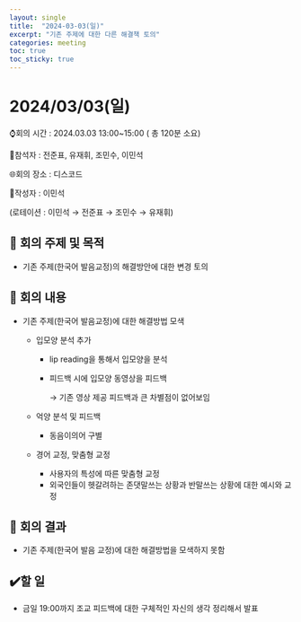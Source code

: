 ```yaml
---
layout: single
title:  "2024-03-03(일)"
excerpt: "기존 주제에 대한 다른 해결책 토의"
categories: meeting
toc: true
toc_sticky: true
---
```



# 2024/03/03(일)

⌚회의 시간 : 2024.03.03 13:00~15:00 ( 총 120분 소요)

👤참석자 : 전준표, 유재휘, 조민수, 이민석

🌐회의 장소 : 디스코드

📝작성자 : 이민석

(로테이션 : 이민석 → 전준표 → 조민수 → 유재휘)

## 🔳 **회의 주제 및 목적**

- 기존 주제(한국어 발음교정)의 해결방안에 대한 변경 토의

## 🔳 **회의 내용**

- 기존 주제(한국어 발음교정)에 대한 해결방법 모색
    - 입모양 분석 추가
        - lip reading을 통해서 입모양을 분석
        - 피드백 시에 입모양 동영상을 피드백
            
            → 기존 영상 제공 피드백과 큰 차별점이 없어보임
            
    - 억양 분석 및 피드백
        - 동음이의어 구별
    - 경어 교정, 맞춤형 교정
        - 사용자의 특성에 따른 맞춤형 교정
        - 외국인들이 헷갈려하는 존댓말쓰는 상황과 반말쓰는 상황에 대한 예시와 교정

## 🔳 **회의 결과**

- 기존 주제(한국어 발음 교정)에 대한 해결방법을 모색하지 못함

## ✔️할 일

- 금일 19:00까지 조교 피드백에 대한 구체적인 자신의 생각 정리해서 발표

